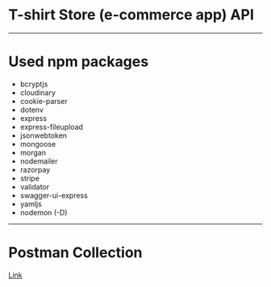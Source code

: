 # T-shirt Store (e-commerce app) API

---

# Used npm packages

- bcryptjs
- cloudinary
- cookie-parser
- dotenv
- express
- express-fileupload
- jsonwebtoken
- mongoose
- morgan
- nodemailer
- razorpay
- stripe
- validator
- swagger-ui-express
- yamljs
- nodemon (-D)

---

# Postman Collection

[Link](https://www.getpostman.com/collections/a619fcf25776e09cae95)
